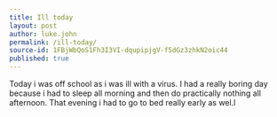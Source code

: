 ```yaml
---
title: Ill today
layout: post
author: luke.john
permalink: /ill-today/
source-id: 1FBjWbQoS1Fh3I3VI-dqupipjgV-f5dGz3zhkN2oic44
published: true
---
```

Today i was off school as i was ill with a virus. I had a really boring day because i had to sleep all morning and then do practically nothing all afternoon. That evening i had to go to bed really early as wel.l

